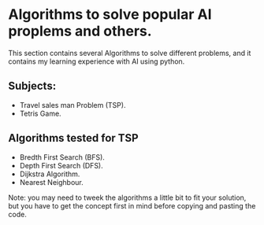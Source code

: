 # Algorithms to solve popular AI proplems and others.

This section contains several Algorithms to solve different problems, and it contains my learning experience with AI using python.


## Subjects:

* Travel sales man Problem (TSP).
* Tetris Game.

## Algorithms tested for TSP

* Bredth First Search (BFS).
* Depth First Search (DFS).
* Dijkstra Algorithm.
* Nearest Neighbour.

Note: you may need to tweek the algorithms a little bit to fit your solution, but you have to get the concept first in mind before copying and pasting the code.

